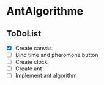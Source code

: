# AntAlgorithme

## ToDoList

- [x] Create canvas
- [ ] Bind time and pheromone button
- [ ] Create clock
- [ ] Create ant
- [ ] Implement ant algorithm